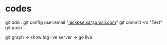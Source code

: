 # codes

git add .
git config user.email "nickpseixa@gmail.com"
git commit -m "Text"
git push

git graph   -> show log
live server -> go live
